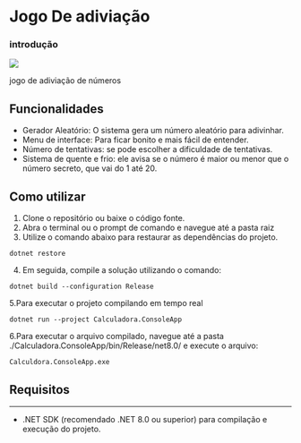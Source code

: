 # Jogo De adiviação

### introdução
![](https://i.imgur.com/MeSMh8e.gif)

jogo de adiviação de números

## Funcionalidades
- Gerador Aleatório: O sistema gera um número aleatório para adivinhar.
- Menu de interface: Para ficar bonito e mais fácil de entender.
- Número de tentativas: se pode escolher a dificuldade de tentativas.
- Sistema de quente e frio: ele avisa se o número é maior ou menor que o número secreto, que vai do 1 até 20.
  
Como utilizar
---
1. Clone o repositório ou baixe o código fonte.
2. Abra o terminal ou o prompt de comando e navegue até a pasta raiz
3. Utilize o comando abaixo para restaurar as dependências do projeto.
```
dotnet restore
```
4. Em seguida, compile a solução utilizando o comando:
```
dotnet build --configuration Release
```
5.Para executar o projeto compilando em tempo real
```
dotnet run --project Calculadora.ConsoleApp
```
6.Para executar o arquivo compilado, navegue até a pasta ./Calculadora.ConsoleApp/bin/Release/net8.0/ e execute o arquivo:
```
Calculdora.ConsoleApp.exe
```

## Requisitos
---
- .NET SDK (recomendado .NET 8.0 ou superior) para compilação e execução do projeto.
